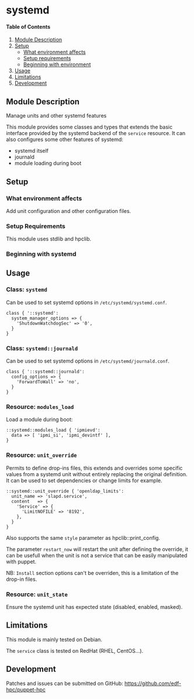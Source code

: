 # systemd

#### Table of Contents

1. [Module Description](#module-description)
2. [Setup](#setup)
    * [What environment affects](#what-environment-affects)
    * [Setup requirements](#setup-requirements)
    * [Beginning with environment](#beginning-with-environment)
3. [Usage](#usage)
4. [Limitations](#limitations)
5. [Development](#development)

## Module Description
Manage units and other systemd features

This module provides some classes and types that extends the basic
interface provided by the systemd backend of the `service` resource.
It can also configures some other features of systemd:
 - systemd itself
 - journald
 - module loading during boot

## Setup

### What environment affects

Add unit configuration and other configuration files.

### Setup Requirements

This module uses stdlib and hpclib.

### Beginning with systemd

## Usage

### Class: ``systemd``

Can be used to set systemd options in ``/etc/systemd/systemd.conf``.

```
class { '::systemd':
  system_manager_options => {
    'ShutdownWatchdogSec' => '0',
  }
}
```

### Class: ``systemd::journald``

Can be used to set systemd options in ``/etc/systemd/journald.conf``.

```
class { '::systemd::journald':
  config_options => {
    'ForwardToWall' => 'no',
  }
}
```

### Resource: ``modules_load``

Load a module during boot:

```
::systemd::modules_load { 'ipmievd':
  data => [ 'ipmi_si', 'ipmi_devintf' ],
}
```

### Resource: ``unit_override``

Permits to define drop-ins files, this extends and overrides some specific
values from a systemd unit without entirely replacing the original
definition. It can be used to set dependencies or change limits for
example.

```
::systemd::unit_override { 'openldap_limits':
  unit_name => 'slapd.service',
  content   => {
    'Service' => {
      'LimitNOFILE' => '8192',
    },
  }
}

```

Also supports the same ``style`` parameter as hpclib::print_config.

The parameter ``restart_now`` will restart the unit after defining the
override, it can be usefull when the unit is not a service that can be
easily manipulated with puppet.

NB: ``Install`` section options can't be overriden, this is a limitation
of the drop-in files.

### Resource: ``unit_state``

Ensure the systemd unit has expected state (disabled, enabled, masked).

## Limitations

This module is mainly tested on Debian.

The `service` class is tested on RedHat (RHEL, CentOS...).

## Development

Patches and issues can be submitted on GitHub:
https://github.com/edf-hpc/puppet-hpc
